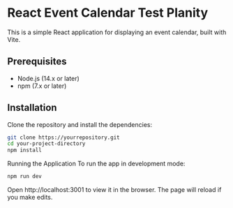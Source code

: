 # React Event Calendar Test Planity

This is a simple React application for displaying an event calendar, built with Vite.

## Prerequisites

- Node.js (14.x or later)
- npm (7.x or later)

## Installation

Clone the repository and install the dependencies:

```bash
git clone https://yourrepository.git
cd your-project-directory
npm install
```
Running the Application
To run the app in development mode:

```bash
npm run dev
```
Open http://localhost:3001 to view it in the browser. The page will reload if you make edits.
